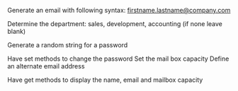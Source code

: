 
Generate an email with following syntax:
firstname.lastname@company.com

Determine the department: sales, development, accounting (if none leave blank)

Generate a random string for a password

Have set methods to change the password 
Set the mail box capacity
Define an alternate email address

Have get methods to display the name, email and mailbox capacity

